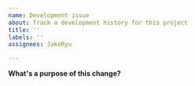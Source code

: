 ```yaml
---
name: Development issue
about: Track a development history for this project
title: ''
labels: ''
assignees: JakeRyu

---
```


**What's a purpose of this change?**
